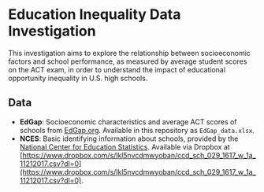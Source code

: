 # Education Inequality Data Investigation

This investigation aims to explore the relationship between socioeconomic factors and school performance, as measured by average student scores on the ACT exam, in order to understand the impact of educational opportunity inequality in U.S. high schools.

## Data

- **EdGap**: Socioeconomic characteristics and average ACT scores of schools from [EdGap.org](https://edgap.org). Available in this repository as `EdGap_data.xlsx`.
- **NCES**: Basic identifying information about schools, provided by the [National Center for Education Statistics](https://nces.ed.gov/ccd/pubschuniv.asp). Available via Dropbox at [https://www.dropbox.com/s/lkl5nvcdmwyoban/ccd_sch_029_1617_w_1a_11212017.csv?dl=0](https://www.dropbox.com/s/lkl5nvcdmwyoban/ccd_sch_029_1617_w_1a_11212017.csv?dl=0).
